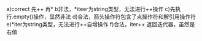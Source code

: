 a)correct 先++ 再*
b非法，*iteer为string类型，无法进行++操作
c)先执行.empty()操作，显然非法
d)合法，箭头操作符包含了点操作符和解引用操作符
e)*iter为string类型，无法进行++自增操作
f)合法，iter++ 返回迭代器，虽然是右值
